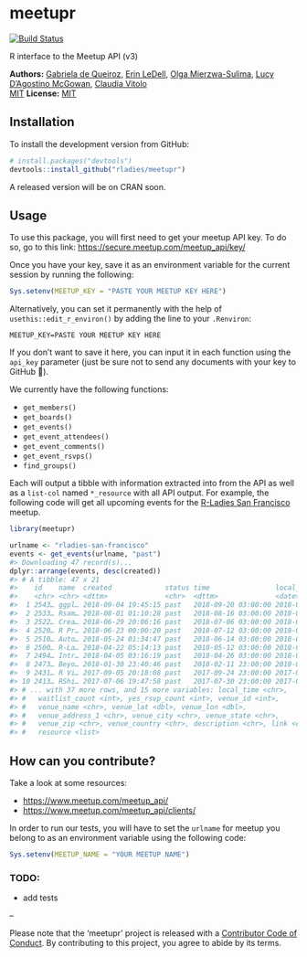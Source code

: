 
<!-- README.md is generated from README.Rmd. Please edit the Rmd file -->

# meetupr

[![Build
Status](https://travis-ci.org/rladies/meetupr.svg?branch=master)](https://travis-ci.org/rladies/meetupr)

R interface to the Meetup API (v3)

**Authors:** [Gabriela de Queiroz](http://gdequeiroz.github.io/), [Erin
LeDell](http://www.stat.berkeley.edu/~ledell/), [Olga
Mierzwa-Sulima](https://github.com/olgamie), [Lucy D’Agostino
McGowan](http://www.lucymcgowan.com), [Claudia
Vitolo](https://github.com/cvitolo)<br/>
[MIT](https://opensource.org/licenses/MIT) **License:**
[MIT](https://opensource.org/licenses/MIT)

## Installation

To install the development version from GitHub:

``` r
# install.packages("devtools")
devtools::install_github("rladies/meetupr")
```

A released version will be on CRAN soon.

## Usage

To use this package, you will first need to get your meetup API key. To
do so, go to this link: <https://secure.meetup.com/meetup_api/key/>

Once you have your key, save it as an environment variable for the
current session by running the following:

``` r
Sys.setenv(MEETUP_KEY = "PASTE YOUR MEETUP KEY HERE")
```

Alternatively, you can set it permanently with the help of
`usethis::edit_r_environ()` by adding the line to your `.Renviron`:

    MEETUP_KEY=PASTE YOUR MEETUP KEY HERE

If you don’t want to save it here, you can input it in each function
using the `api_key` parameter (just be sure not to send any documents
with your key to GitHub 🙊).

We currently have the following functions:

  - `get_members()`
  - `get_boards()`
  - `get_events()`  
  - `get_event_attendees()`  
  - `get_event_comments()`
  - `get_event_rsvps()`
  - `find_groups()`

Each will output a tibble with information extracted into from the API
as well as a `list-col` named `*_resource` with all API output. For
example, the following code will get all upcoming events for the
[R-Ladies San Francisco](https://meetup.com/rladies-san-francisco)
meetup.

``` r
library(meetupr)

urlname <- "rladies-san-francisco"
events <- get_events(urlname, "past")
#> Downloading 47 record(s)...
dplyr::arrange(events, desc(created))
#> # A tibble: 47 x 21
#>    id    name  created             status time                local_date
#>    <chr> <chr> <dttm>              <chr>  <dttm>              <date>    
#>  1 2543… ggpl… 2018-09-04 19:45:15 past   2018-09-20 03:00:00 2018-09-19
#>  2 2533… Rsam… 2018-08-01 01:10:28 past   2018-08-16 03:00:00 2018-08-15
#>  3 2522… Crea… 2018-06-29 20:06:16 past   2018-07-06 03:00:00 2018-07-05
#>  4 2520… R Pr… 2018-06-23 00:00:20 past   2018-07-12 03:00:00 2018-07-11
#>  5 2510… Auto… 2018-05-24 01:34:47 past   2018-06-14 03:00:00 2018-06-13
#>  6 2500… R-La… 2018-04-22 05:14:13 past   2018-05-12 03:00:00 2018-05-11
#>  7 2494… Intr… 2018-04-05 03:16:19 past   2018-04-26 03:00:00 2018-04-25
#>  8 2473… Beyo… 2018-01-30 23:40:46 past   2018-02-11 23:00:00 2018-02-11
#>  9 2431… R Vi… 2017-09-05 20:18:08 past   2017-09-24 23:00:00 2017-09-24
#> 10 2413… RShi… 2017-07-06 19:47:58 past   2017-07-30 23:00:00 2017-07-30
#> # ... with 37 more rows, and 15 more variables: local_time <chr>,
#> #   waitlist_count <int>, yes_rsvp_count <int>, venue_id <int>,
#> #   venue_name <chr>, venue_lat <dbl>, venue_lon <dbl>,
#> #   venue_address_1 <chr>, venue_city <chr>, venue_state <chr>,
#> #   venue_zip <chr>, venue_country <chr>, description <chr>, link <chr>,
#> #   resource <list>
```

## How can you contribute?

Take a look at some resources:

  - <https://www.meetup.com/meetup_api/>
  - <https://www.meetup.com/meetup_api/clients/>

In order to run our tests, you will have to set the `urlname` for meetup
you belong to as an environment variable using the following code:

``` r
Sys.setenv(MEETUP_NAME = "YOUR MEETUP NAME")
```

### TODO:

  - add tests

–

Please note that the ‘meetupr’ project is released with a [Contributor
Code of Conduct](CODE_OF_CONDUCT.md). By contributing to this project,
you agree to abide by its terms.
